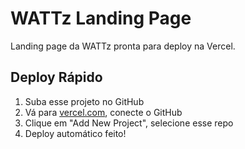 # WATTz Landing Page

Landing page da WATTz pronta para deploy na Vercel.

## Deploy Rápido

1. Suba esse projeto no GitHub
2. Vá para [vercel.com](https://vercel.com), conecte o GitHub
3. Clique em "Add New Project", selecione esse repo
4. Deploy automático feito!

